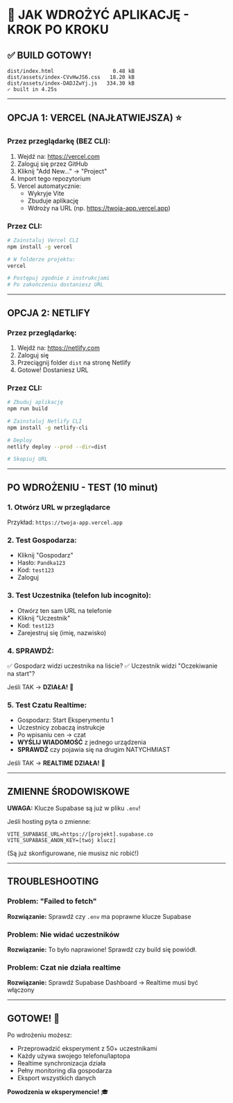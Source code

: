 # 🚀 JAK WDROŻYĆ APLIKACJĘ - KROK PO KROKU

## ✅ BUILD GOTOWY!
```
dist/index.html                   0.48 kB
dist/assets/index-CVvHwJS6.css   18.20 kB  
dist/assets/index-DADJZwYj.js   334.30 kB
✓ built in 4.25s
```

---

## OPCJA 1: VERCEL (NAJŁATWIEJSZA) ⭐

### Przez przeglądarkę (BEZ CLI):
1. Wejdź na: https://vercel.com
2. Zaloguj się przez GitHub
3. Kliknij "Add New..." → "Project"
4. Import tego repozytorium
5. Vercel automatycznie:
   - Wykryje Vite
   - Zbuduje aplikację
   - Wdroży na URL (np. https://twoja-app.vercel.app)

### Przez CLI:
```bash
# Zainstaluj Vercel CLI
npm install -g vercel

# W folderze projektu:
vercel

# Postępuj zgodnie z instrukcjami
# Po zakończeniu dostaniesz URL
```

---

## OPCJA 2: NETLIFY

### Przez przeglądarkę:
1. Wejdź na: https://netlify.com
2. Zaloguj się
3. Przeciągnij folder `dist` na stronę Netlify
4. Gotowe! Dostaniesz URL

### Przez CLI:
```bash
# Zbuduj aplikację
npm run build

# Zainstaluj Netlify CLI
npm install -g netlify-cli

# Deploy
netlify deploy --prod --dir=dist

# Skopiuj URL
```

---

## PO WDROŻENIU - TEST (10 minut)

### 1. Otwórz URL w przeglądarce
Przykład: `https://twoja-app.vercel.app`

### 2. Test Gospodarza:
- Kliknij "Gospodarz"
- Hasło: `Pandka123`
- Kod: `test123`
- Zaloguj

### 3. Test Uczestnika (telefon lub incognito):
- Otwórz ten sam URL na telefonie
- Kliknij "Uczestnik"  
- Kod: `test123`
- Zarejestruj się (imię, nazwisko)

### 4. SPRAWDŹ:
✅ Gospodarz widzi uczestnika na liście?
✅ Uczestnik widzi "Oczekiwanie na start"?

Jeśli TAK → **DZIAŁA!** 🎉

### 5. Test Czatu Realtime:
- Gospodarz: Start Eksperymentu 1
- Uczestnicy zobaczą instrukcje
- Po wpisaniu cen → czat
- **WYŚLIJ WIADOMOŚĆ** z jednego urządzenia
- **SPRAWDŹ** czy pojawia się na drugim NATYCHMIAST

Jeśli TAK → **REALTIME DZIAŁA!** 🚀

---

## ZMIENNE ŚRODOWISKOWE

**UWAGA:** Klucze Supabase są już w pliku `.env`!

Jeśli hosting pyta o zmienne:
```
VITE_SUPABASE_URL=https://[projekt].supabase.co
VITE_SUPABASE_ANON_KEY=[twój klucz]
```

(Są już skonfigurowane, nie musisz nic robić!)

---

## TROUBLESHOOTING

### Problem: "Failed to fetch"
**Rozwiązanie:** Sprawdź czy `.env` ma poprawne klucze Supabase

### Problem: Nie widać uczestników
**Rozwiązanie:** To było naprawione! Sprawdź czy build się powiódł.

### Problem: Czat nie działa realtime
**Rozwiązanie:** Sprawdź Supabase Dashboard → Realtime musi być włączony

---

## GOTOWE! 🎉

Po wdrożeniu możesz:
- Przeprowadzić eksperyment z 50+ uczestnikami
- Każdy używa swojego telefonu/laptopa
- Realtime synchronizacja działa
- Pełny monitoring dla gospodarza
- Eksport wszystkich danych

**Powodzenia w eksperymencie!** 🎓

